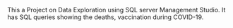 This a Project on Data Exploration using SQL server Management Studio. It has SQL queries showing the deaths, vaccination during COVID-19.
